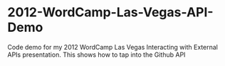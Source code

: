 2012-WordCamp-Las-Vegas-API-Demo
================================

Code demo for my 2012 WordCamp Las Vegas Interacting with External APIs presentation. This shows how to tap into the Github API